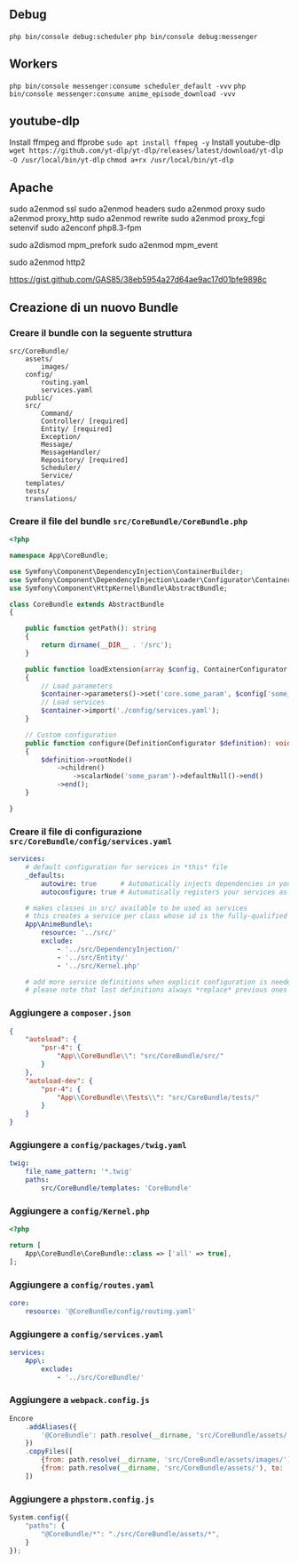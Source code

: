 ## Debug
`php bin/console debug:scheduler`
`php bin/console debug:messenger`

## Workers
`php bin/console messenger:consume scheduler_default -vvv`
`php bin/console messenger:consume anime_episode_download -vvv`

## youtube-dlp
Install ffmpeg and ffprobe
`sudo apt install ffmpeg -y`
Install youtube-dlp
`wget https://github.com/yt-dlp/yt-dlp/releases/latest/download/yt-dlp -O /usr/local/bin/yt-dlp`
`chmod a+rx /usr/local/bin/yt-dlp`

## Apache
sudo a2enmod ssl
sudo a2enmod headers
sudo a2enmod proxy
sudo a2enmod proxy_http
sudo a2enmod rewrite
sudo a2enmod proxy_fcgi setenvif
sudo a2enconf php8.3-fpm

sudo a2dismod mpm_prefork
sudo a2enmod mpm_event

sudo a2enmod http2

https://gist.github.com/GAS85/38eb5954a27d64ae9ac17d01bfe9898c

## Creazione di un nuovo Bundle

### Creare il bundle con la seguente struttura
```
src/CoreBundle/
    assets/
        images/
    config/
        routing.yaml
        services.yaml
    public/
    src/
        Command/
        Controller/ [required]
        Entity/ [required]
        Exception/
        Message/
        MessageHandler/
        Repository/ [required]
        Scheduler/
        Service/
    templates/
    tests/
    translations/
```

### Creare il file del bundle `src/CoreBundle/CoreBundle.php`
```php
<?php

namespace App\CoreBundle;

use Symfony\Component\DependencyInjection\ContainerBuilder;
use Symfony\Component\DependencyInjection\Loader\Configurator\ContainerConfigurator;
use Symfony\Component\HttpKernel\Bundle\AbstractBundle;

class CoreBundle extends AbstractBundle
{

    public function getPath(): string
    {
        return dirname(__DIR__ . '/src');
    }

    public function loadExtension(array $config, ContainerConfigurator $container, ContainerBuilder $builder): void
    {
        // Load parameters
        $container->parameters()->set('core.some_param', $config['some_param']);
        // Load services
        $container->import('./config/services.yaml');
    }

    // Custom configuration
    public function configure(DefinitionConfigurator $definition): void
    {
        $definition->rootNode()
            ->children()
                ->scalarNode('some_param')->defaultNull()->end()
            ->end();
    }

}
```

### Creare il file di configurazione `src/CoreBundle/config/services.yaml`
```yaml
services:
    # default configuration for services in *this* file
    _defaults:
        autowire: true      # Automatically injects dependencies in your services.
        autoconfigure: true # Automatically registers your services as commands, event subscribers, etc.

    # makes classes in src/ available to be used as services
    # this creates a service per class whose id is the fully-qualified class name
    App\AnimeBundle\:
        resource: '../src/'
        exclude:
            - '../src/DependencyInjection/'
            - '../src/Entity/'
            - '../src/Kernel.php'

    # add more service definitions when explicit configuration is needed
    # please note that last definitions always *replace* previous ones

```

### Aggiungere a `composer.json`
```json
{
    "autoload": {
        "psr-4": {
            "App\\CoreBundle\\": "src/CoreBundle/src/"
        }
    },
    "autoload-dev": {
        "psr-4": {
            "App\\CoreBundle\\Tests\\": "src/CoreBundle/tests/"
        }
    }
}
```

### Aggiungere a `config/packages/twig.yaml`
```yaml
twig:
    file_name_pattern: '*.twig'
    paths:
        src/CoreBundle/templates: 'CoreBundle'
```

### Aggiungere a `config/Kernel.php`
```php
<?php

return [
    App\CoreBundle\CoreBundle::class => ['all' => true],
];
```

### Aggiungere a `config/routes.yaml`
```yaml
core:
    resource: '@CoreBundle/config/routing.yaml'
```

### Aggiungere a `config/services.yaml`
```yaml
services:
    App\:
        exclude:
            - '../src/CoreBundle/'
```

### Aggiungere a `webpack.config.js`
```javascript
Encore
    .addAliases({
        '@CoreBundle': path.resolve(__dirname, 'src/CoreBundle/assets/'),
    })
    .copyFiles([
        {from: path.resolve(__dirname, 'src/CoreBundle/assets/images/'), to: 'images/[path][name].[hash:8].[ext]', pattern: /\.(png|jpg|jpeg|svg|ico)$/},
        {from: path.resolve(__dirname, 'src/CoreBundle/assets/'), to: '[path][name].[hash:8].[ext]', pattern: /\.json$/},
    ])
```

### Aggiungere a `phpstorm.config.js`
```javascript
System.config({
    "paths": {
        "@CoreBundle/*": "./src/CoreBundle/assets/*",
    }
});
```
